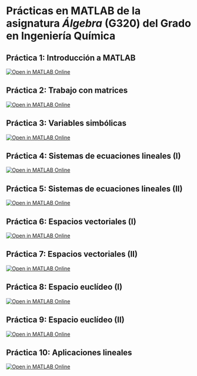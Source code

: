# Prácticas en MATLAB de la asignatura _Álgebra_ (G320) del Grado en Ingeniería Química 

## Práctica 1: Introducción a MATLAB

[![Open in MATLAB Online](https://www.mathworks.com/images/responsive/global/open-in-matlab-online.svg)](https://matlab.mathworks.com/open/github/v1?repo=InMaths/Practicas_MATLAB&file=G320_Algebra/practica1.mlx)

## Práctica 2: Trabajo con matrices

[![Open in MATLAB Online](https://www.mathworks.com/images/responsive/global/open-in-matlab-online.svg)](https://matlab.mathworks.com/open/github/v1?repo=InMaths/Practicas_MATLAB&file=G320_Algebra/practica2.mlx)

## Práctica 3: Variables simbólicas

[![Open in MATLAB Online](https://www.mathworks.com/images/responsive/global/open-in-matlab-online.svg)](https://matlab.mathworks.com/open/github/v1?repo=InMaths/Practicas_MATLAB&file=G320_Algebra/practica3.mlx)

## Práctica 4: Sistemas de ecuaciones lineales (I)

[![Open in MATLAB Online](https://www.mathworks.com/images/responsive/global/open-in-matlab-online.svg)](https://matlab.mathworks.com/open/github/v1?repo=InMaths/Practicas_MATLAB&file=G320_Algebra/practica4.mlx)

## Práctica 5: Sistemas de ecuaciones lineales (II)

[![Open in MATLAB Online](https://www.mathworks.com/images/responsive/global/open-in-matlab-online.svg)](https://matlab.mathworks.com/open/github/v1?repo=InMaths/Practicas_MATLAB&file=G320_Algebra/practica5.mlx)

## Práctica 6: Espacios vectoriales (I)

[![Open in MATLAB Online](https://www.mathworks.com/images/responsive/global/open-in-matlab-online.svg)](https://matlab.mathworks.com/open/github/v1?repo=InMaths/Practicas_MATLAB&file=G320_Algebra/practica6.mlx)

## Práctica 7: Espacios vectoriales (II)

[![Open in MATLAB Online](https://www.mathworks.com/images/responsive/global/open-in-matlab-online.svg)](https://matlab.mathworks.com/open/github/v1?repo=InMaths/Practicas_MATLAB&file=G320_Algebra/practica7.mlx)

## Práctica 8: Espacio euclídeo (I)

[![Open in MATLAB Online](https://www.mathworks.com/images/responsive/global/open-in-matlab-online.svg)](https://matlab.mathworks.com/open/github/v1?repo=InMaths/Practicas_MATLAB&file=G320_Algebra/practica8.mlx)

## Práctica 9: Espacio euclídeo (II)

[![Open in MATLAB Online](https://www.mathworks.com/images/responsive/global/open-in-matlab-online.svg)](https://matlab.mathworks.com/open/github/v1?repo=InMaths/Practicas_MATLAB&file=G320_Algebra/practica9.mlx)

## Práctica 10: Aplicaciones lineales

[![Open in MATLAB Online](https://www.mathworks.com/images/responsive/global/open-in-matlab-online.svg)](https://matlab.mathworks.com/open/github/v1?repo=InMaths/Practicas_MATLAB&file=G320_Algebra/practica10.mlx)
